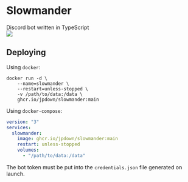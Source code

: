 # Slowmander

Discord bot written in TypeScript  
![](https://cdn.discordapp.com/attachments/745757285233590392/779904846014316544/4.png)

## Deploying

Using `docker`:
```
docker run -d \
    --name=slowmander \
    --restart=unless-stopped \
    -v /path/to/data:/data \
    ghcr.io/jpdown/slowmander:main
```

Using `docker-compose`:
```yaml
version: "3"
services:
  slowmander:
    image: ghcr.io/jpdown/slowmander:main
    restart: unless-stopped
    volumes:
      - "/path/to/data:/data"
```

The bot token must be put into the `credentials.json` file generated on launch.
